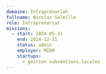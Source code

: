 ```yaml
---
domaine: Intraprenariat
fullname: Nicolas Saleille
role: Intraprenariat
missions:
  - start: 2024-05-31
    end: 2024-12-31
    status: admin
    employer: MIOM
    startups:
      - gestion.subventions.locales
---
```

